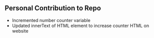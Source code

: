 ## Personal Contribution to Repo

- Incremented number counter variable
- Updated innerText of HTML element to increase counter HTML on website
